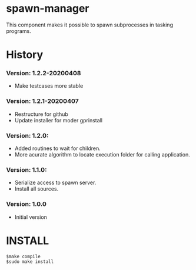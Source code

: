 # spawn-manager

This component makes it possible to spawn subprocesses in tasking programs.

# History
### Version: 1.2.2-20200408
* Make testcases more stable
### Version: 1.2.1-20200407
* Restructure for github
* Update installer for moder gprinstall
### Version: 1.2.0:
* Added routines to wait for children.
* More acurate algorithm to locate execution folder for calling application.
### Version: 1.1.0:
* Serialize access to spawn server.
* Install all sources.
### Version: 1.0.0
* Initial version

# INSTALL
```
$make compile
$sudo make install
```
